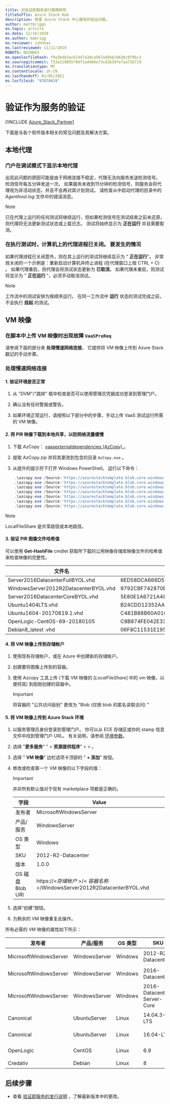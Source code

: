 ```yaml
---
title: 对验证即服务进行故障排除
titleSuffix: Azure Stack Hub
description: 排查 Azure Stack 中心服务的验证问题。
author: mattbriggs
ms.topic: article
ms.date: 12/16/2020
ms.author: mabrigg
ms.reviewer: johnhas
ms.lastreviewed: 11/11/2019
ROBOTS: NOINDEX
ms.openlocfilehash: f9a3b4b3ac61447a3dca567ad9ebcb636c8f9bc3
ms.sourcegitcommit: 733a22985570df1ad466a73cd26397e7aa726719
ms.translationtype: MT
ms.contentlocale: zh-CN
ms.lasthandoff: 01/05/2021
ms.locfileid: "97874619"
---
```

# <a name="troubleshoot-validation-as-a-service"></a>验证作为服务的验证

[!INCLUDE [Azure_Stack_Partner](./includes/azure-stack-partner-appliesto.md)]

下面是与各个软件版本相关的常见问题及其解决方案。

## <a name="local-agent"></a>本地代理

### <a name="the-portal-shows-local-agent-in-debug-mode"></a>门户在调试模式下显示本地代理

出现此问题的原因可能是由于网络连接不稳定，代理无法向服务发送检测信号。 检测信号每五分钟发送一次。 如果服务未收到15分钟的检测信号，则服务会将代理视为非活动状态，并且不会再对其计划测试。 请检查从中启动代理的目录中的 *Agenthost.log* 文件中的错误消息。

> [!Note]
> 已在代理上运行的任何测试将继续运行，但如果检测信号在测试结束之前未还原，则代理将无法更新测试状态或上载日志。 测试将始终显示为 **正在运行** 并且需要取消。

### <a name="agent-process-on-machine-was-shut-down-while-executing-test-what-to-expect"></a>在执行测试时，计算机上的代理进程已关闭。 要发生的情况

如果代理进程已关闭意外，则在其上运行的测试将继续显示为 " **正在运行**"。 非常规关闭的一个示例是：重新启动计算机并终止进程 (在代理窗口上按 CTRL + C) 。 如果代理重启，则代理会将测试状态更新为 **已取消**。 如果代理未重启，则测试将显示为 " **正在运行** "，必须手动取消测试。

> [!Note]
> 工作流中的测试安排为按顺序运行。 在同一工作流中 **运行** 状态的测试完成之前，不会执行 **挂起** 的测试。

## <a name="vm-images"></a>VM 映像

### <a name="failure-occurs-when-uploading-vm-image-in-the-vaasprereq-script"></a>在脚本中上传 VM 映像时出现故障 `VaaSPreReq`
请参阅下面的部分来 **处理慢速网络连接**。 它提供将 VM 映像上传到 Azure Stack 戳记的手动步骤。

### <a name="handle-slow-network-connectivity"></a>处理慢速网络连接

#### <a name="1-verify-that-the-environment-is-healthy"></a>1. 验证环境是否正常

1. 从 "DVM"/"跳转" 框中检查是否可以使用管理员凭据成功登录到管理门户。

2. 确认没有任何警报或警告。

3. 如果环境正常运行，请按照以下部分中的步骤，手动上传 VaaS 测试运行所需的 VM 映像。

<!-- This is from the appendix to the Deploy local agent topic. -->

#### <a name="2-download-pir-image-to-local-share-in-case-of-slow-network-traffic"></a>2. 将 PIR 映像下载到本地共享，以防网络流量缓慢

1. 下载 AzCopy： [vaasexternaldependencies (AzCopy) ](https://vaasexternaldependencies.blob.core.windows.net/prereqcomponents/AzCopy.zip)。

2. 提取 AzCopy.zip 并将其更改到包含的目录 `AzCopy.exe` 。

3. 从提升的提示符下打开 Windows PowerShell。 运行以下命令：

```powershell  
    .\azcopy.exe /Source:'https://azurestacktemplate.blob.core.windows.net/azurestacktemplate-public-container' /Dest:'<LocalFileShare>' /Pattern:'Server2016DatacenterFullBYOL.vhd' /NC:12 /V:azcopylog.log /Y
    .\azcopy.exe /Source:'https://azurestacktemplate.blob.core.windows.net/azurestacktemplate-public-container' /Dest:'<LocalFileShare>' /Pattern:'Server2016DatacenterCoreBYOL.vhd' /NC:12 /V:azcopylog.log /Y
    .\azcopy.exe /Source:'https://azurestacktemplate.blob.core.windows.net/azurestacktemplate-public-container' /Dest:'<LocalFileShare>' /Pattern:'WindowsServer2012R2DatacenterBYOL.vhd' /NC:12 /V:azcopylog.log /Y
    .\azcopy.exe /Source:'https://azurestacktemplate.blob.core.windows.net/azurestacktemplate-public-container' /Dest:'<LocalFileShare>' /Pattern:'Ubuntu1404LTS.vhd' /NC:12 /V:azcopylog.log /Y
    .\azcopy.exe /Source:'https://azurestacktemplate.blob.core.windows.net/azurestacktemplate-public-container' /Dest:'<LocalFileShare>' /Pattern:'Ubuntu1604-20170619.1.vhd' /NC:12 /V:azcopylog.log /Y
    .\azcopy.exe /Source:'https://azurestacktemplate.blob.core.windows.net/azurestacktemplate-public-container' /Dest:'<LocalFileShare>' /Pattern:'OpenLogic-CentOS-69-20180105.vhd' /NC:12 /V:azcopylog.log /Y
    .\azcopy.exe /Source:'https://azurestacktemplate.blob.core.windows.net/azurestacktemplate-public-container' /Dest:'<LocalFileShare>' /Pattern:'Debian8_latest.vhd' /NC:12 /V:azcopylog.log /Y
```

> [!Note]  
> LocalFileShare 是共享路径或本地路径。

#### <a name="3-verifying-pir-image-file-hash-value"></a>3. 验证 PIR 图像文件哈希值

可以使用 **Get-HashFile** cmdlet 获取所下载的公用映像存储库映像文件的哈希值来检查映像的完整性。

| 文件名 | SHA256 |
|---------------------------------------|------------------------------------------------------------------|
| Server2016DatacenterFullBYOL.vhd | 6ED58DCA666D530811A1EA563BA509BF9C29182B902D18FCA03C7E0868F733E9 |
| WindowsServer2012R2DatacenterBYOL.vhd | 9792CBF742870B1730B9B16EA814C683A8415EFD7601DDB6D5A76D0964767028 |
| Server2016DatacenterCoreBYOL.vhd | 5E80E1A6721A48A10655E6154C1B90E320DF5558487D6A0D7BFC7DCD32C4D9A5 |
| Ubuntu1404LTS.vhd | B24CDD12352AAEBC612A4558AB9E80F031A2190E46DCB459AF736072742E20E0 |
| Ubuntu1604-20170619.1.vhd | C481B88B60A01CBD5119A3F56632A2203EE5795678D3F3B9B764FFCA885E26CB |
| OpenLogic-CentOS-69-20180105 | C8B874FE042E33B488110D9311AF1A5C7DC3B08E6796610BF18FDD6728C7913C |
| Debian8_latest .vhd | 06F8C11531E195D0C90FC01DFF5DC396BB1DD73A54F8252291ED366CACD996C1 |

#### <a name="4-upload-vm-images-to-a-storage-account"></a>4. 将 VM 映像上传到存储帐户

1. 使用现有存储帐户，或在 Azure 中创建新的存储帐户。

2. 创建要将图像上传到的容器。

3. 使用 Azcopy 工具上传 (下载 VM 映像的 [*LocalFileShare*] 中的 vm 映像，以便将其) 到刚刚创建的容器中。
    > [!IMPORTANT]
    > 将容器的 "公共访问级别" 更改为 "Blob (仅限 blob 的匿名读取访问) "

#### <a name="5-upload-vm-images-to-azure-stack-environment"></a>5. 将 VM 映像上传到 Azure Stack 环境

1. 以服务管理员身份登录到管理门户。 你可以从 ECE 存储区或你的 stamp 信息文件中找到管理门户 URL。 有关说明，请参阅 [环境参数](azure-stack-vaas-parameters.md#environment-parameters)。

2. 选择 "**更多服务**" "  >  **资源提供程序**"  >    >  。

3. 选择 " **VM 映像**" 边栏选项卡顶部的 " **+ 添加**" 按钮。

4. 修改或检查第一个 VM 映像的以下字段的值：

    > [!IMPORTANT]
    > 并非所有默认值对于现有 marketplace 项都是正确的。

    | 字段  | Value  |
    |---------|---------|
    | 发布者 | MicrosoftWindowsServer |
    | 产品/服务 | WindowsServer |
    | OS 类型 | Windows |
    | SKU | 2012-R2-Datacenter |
    | 版本 | 1.0.0 |
    | OS 磁盘 Blob URI | https://<*存储帐户* >/< *容器名称*>/WindowsServer2012R2DatacenterBYOL.vhd |


5. 选择“创建”按钮。

6. 为剩余的 VM 映像重复此操作。

所有必需的 VM 映像的属性如下所示：

| 发布者  | 产品/服务  | OS 类型 | SKU | 版本 | OS 磁盘 Blob URI |
|---------|---------|---------|---------|---------|---------|
| MicrosoftWindowsServer| WindowsServer | Windows | 2012-R2-Datacenter | 1.0.0 | https://[*存储帐户*]/[*容器名称*]/WindowsServer2012R2DatacenterBYOL.vhd |
| MicrosoftWindowsServer | WindowsServer | Windows | 2016-Datacenter | 1.0.0 | https://[*存储帐户*]/[*容器名称*]/Server2016DatacenterFullBYOL.vhd |
| MicrosoftWindowsServer | WindowsServer | Windows | 2016-Datacenter-Server-Core | 1.0.0 | https://[*存储帐户*]/[*容器名称*]/Server2016DatacenterCoreBYOL.vhd |
| Canonical | UbuntuServer | Linux | 14.04.3-LTS | 1.0.0 | https://[*存储帐户*]/[*容器名称*]/Ubuntu1404LTS.vhd |
| Canonical | UbuntuServer | Linux | 16.04-LTS | 16.04.20170811 | https://[*存储帐户*]/[*容器名称*]/Ubuntu1604-20170619.1.vhd |
| OpenLogic | CentOS | Linux | 6.9 | 1.0.0 | https://[*存储帐户*]/[*容器名称*]/OpenLogic-CentOS-69-20180105.vhd |
| Credativ | Debian | Linux | 8 | 1.0.0 | https://[*存储帐户*]/[*容器名称*]/Debian8_latest .vhd |

## <a name="next-steps"></a>后续步骤

- 查看 [验证即服务的发行说明](azure-stack-vaas-release-notes.md) ，了解最新版本中的更改。